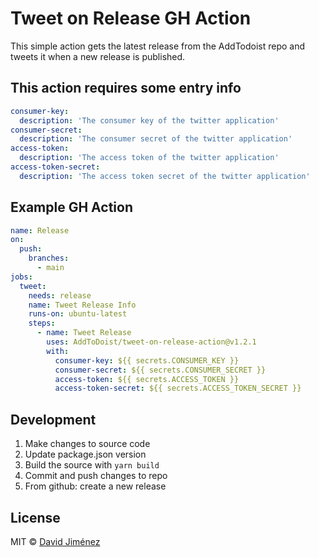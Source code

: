 # Tweet on Release GH Action

This simple action gets the latest release from the AddTodoist repo and tweets it when a new release is published.

## This action requires some entry info

```yml
consumer-key:
  description: 'The consumer key of the twitter application'
consumer-secret:
  description: 'The consumer secret of the twitter application'
access-token:
  description: 'The access token of the twitter application'
access-token-secret:
  description: 'The access token secret of the twitter application'
```

## Example GH Action

```yml
name: Release
on:
  push:
    branches:
      - main
jobs:
  tweet:
    needs: release
    name: Tweet Release Info
    runs-on: ubuntu-latest
    steps:
      - name: Tweet Release
        uses: AddToDoist/tweet-on-release-action@v1.2.1
        with:
          consumer-key: ${{ secrets.CONSUMER_KEY }}
          consumer-secret: ${{ secrets.CONSUMER_SECRET }}
          access-token: ${{ secrets.ACCESS_TOKEN }}
          access-token-secret: ${{ secrets.ACCESS_TOKEN_SECRET }}
```

## Development

1. Make changes to source code
2. Update package.json version
3. Build the source with `yarn build`
4. Commit and push changes to repo
5. From github: create a new release

## License

MIT © [David Jiménez](https://dubis.dev)